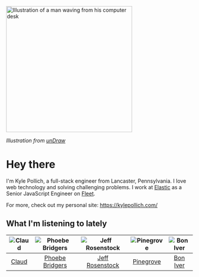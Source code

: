 <img src="https://user-images.githubusercontent.com/6766512/87306713-6f79d900-c4e6-11ea-989a-3242cbfc50c2.png" alt="Illustration of a man waving from his computer desk" height="340" />

_Illustration from [unDraw](https://undraw.co/)_

# Hey there

I'm Kyle Pollich, a full-stack engineer from Lancaster, Pennsylvania. I love web technology and solving challenging problems.
I work at [Elastic](https://www.elastic.co/) as a Senior JavaScript Engineer on [Fleet](https://www.elastic.co/guide/en/fleet/current/fleet-overview.html).

For more, check out my personal site: https://kylepollich.com/

## What I'm listening to lately

<!-- begin artists -->
  |![Claud](https://i.scdn.co/image/167451fec85f6dba0583af4890a2feb5652b16f5)|![Phoebe Bridgers](https://i.scdn.co/image/3b6a427f0c54c0d116c433462ae1dd48474643d0)|![Jeff Rosenstock](https://i.scdn.co/image/06c1f59834180aa08d748e5e6e8d2190cf3bd505)|![Pinegrove](https://i.scdn.co/image/cbed180a43a152df83d00d04bec789ca4c62ea7c)|![Bon Iver](https://i.scdn.co/image/9258bf0ae0348dc7e2b1279507d2bf597c146bc4)|
  |:---:|:---:|:---:|:---:|:---:|
  |[Claud](https://open.spotify.com/artist/5MaQlvNGOaTj39apHsXVq1)|[Phoebe Bridgers](https://open.spotify.com/artist/1r1uxoy19fzMxunt3ONAkG)|[Jeff Rosenstock](https://open.spotify.com/artist/0wNZvrIMNUCs24G0wFg2D6)|[Pinegrove](https://open.spotify.com/artist/2gbT6GPXMis0OAkZbEQCYB)|[Bon Iver](https://open.spotify.com/artist/4LEiUm1SRbFMgfqnQTwUbQ)|
<!-- end artists -->

